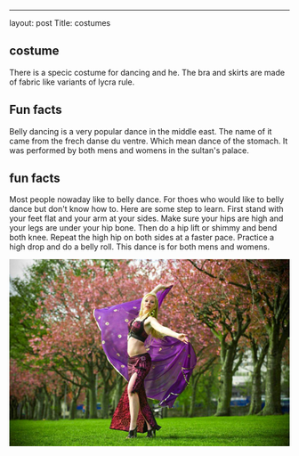 ---
layout: post
Title: costumes


##  costume 

There is a specic costume for dancing and he. The bra and skirts are made of fabric like variants of lycra rule.





## Fun facts

Belly dancing is a very popular dance in the middle east. The name of it came from the frech danse du ventre. Which mean dance of the stomach. It was performed by both mens and womens in the sultan's palace. 

## fun facts
Most people nowaday like to belly dance. For thoes who would like to belly dance but don't know how to. Here are some step to learn. First stand with your feet flat and your arm at your sides. Make sure your hips are high and your legs are under your hip bone. Then do a hip lift or shimmy and bend both knee. Repeat the high hip on both sides at a faster pace. Practice a high drop and do a belly roll. This dance is for both mens and womens. 



![bellydance](/images/costume.jpg)
